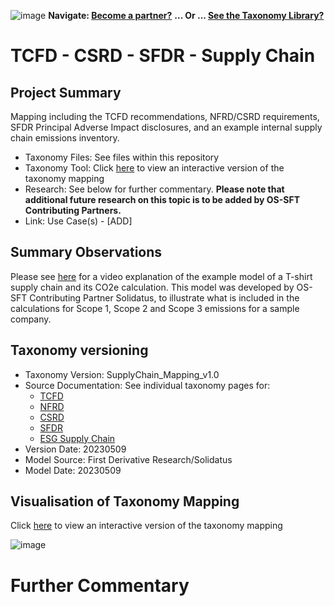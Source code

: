 ![image](https://user-images.githubusercontent.com/112073913/188821900-0c411acf-fbdd-4163-adc9-3ba4e2be78df.png)
**Navigate: [Become a partner?](https://github.com/OS-SFT/06-COLLABORATORS-PARTNERS)**
**... Or ... [See the Taxonomy Library?](https://github.com/orgs/OS-SFT/projects/2)**

# TCFD - CSRD - SFDR - Supply Chain

## Project Summary

Mapping including the TCFD recommendations, NFRD/CSRD requirements, SFDR Principal Adverse Impact disclosures, and an example internal supply chain emissions inventory.
- Taxonomy Files: See files within this repository
- Taxonomy Tool: Click [here](https://os-sft.solidatus.com/viewer/share/RRqNWeTdFUDhFHgTSZsscbxwBozfKC6T) to view an interactive version of the taxonomy mapping
- Research: See below for further commentary. **Please note that additional future research on this topic is to be added by OS-SFT Contributing Partners.**
- Link: Use Case(s) - [ADD]

## Summary Observations
Please see [here](https://vimeo.com/user188894913/esg-carbon-emissions) for a video explanation of the example model of a T-shirt supply chain and its CO2e calculation. This model was developed by OS-SFT Contributing Partner Solidatus, to illustrate what is included in the calculations for Scope 1, Scope 2 and Scope 3 emissions for a sample company.

## Taxonomy versioning

- Taxonomy Version: SupplyChain_Mapping_v1.0
- Source Documentation: See individual taxonomy pages for:
  - [TCFD](https://github.com/OS-SFT/Taxonomy-Mappings-Library/tree/main/Single%20Taxonomies/TCFD)
  - [NFRD](https://github.com/OS-SFT/Taxonomy-Mappings-Library/tree/main/Single%20Taxonomies/NFRD)
  - [CSRD](https://github.com/OS-SFT/Taxonomy-Mappings-Library/tree/main/Single%20Taxonomies/CSRD)
  - [SFDR](https://github.com/OS-SFT/Taxonomy-Mappings-Library/tree/main/Single%20Taxonomies/SFDR)
  - [ESG Supply Chain](https://github.com/OS-SFT/Taxonomy-Mappings-Library/tree/main/Single%20Taxonomies/ESG%20Supply%20Chain)
- Version Date: 20230509
- Model Source: First Derivative Research/Solidatus
- Model Date: 20230509

## Visualisation of Taxonomy Mapping

Click [here](https://os-sft.solidatus.com/viewer/share/RRqNWeTdFUDhFHgTSZsscbxwBozfKC6T) to view an interactive version of the taxonomy mapping

![image](https://github.com/OS-SFT/Taxonomy-Mappings-Library/assets/112079442/6e082a3e-5c13-4994-b0d3-20b115d04870)

# Further Commentary


